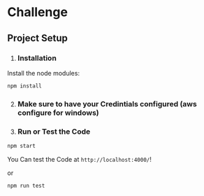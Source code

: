 # Challenge

## Project Setup

1. ### Installation

Install the node modules:

```bash
npm install
```

2. ### Make sure to have your Credintials configured (aws configure for windows)

3. ### Run or Test the Code

```bash
npm start
```

You Can test the Code at `http://localhost:4000/`!

or

```bash
npm run test
```
